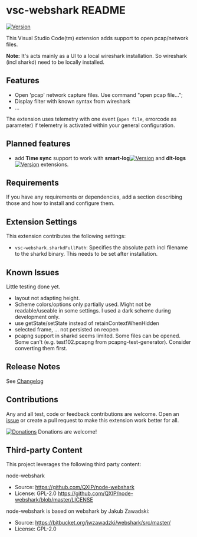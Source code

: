 # vsc-webshark README

[![Version](https://vsmarketplacebadge.apphb.com/version/mbehr1.vsc-webshark.svg)](https://marketplace.visualstudio.com/items?itemName=mbehr1.vsc-webshark)

This Visual Studio Code(tm) extension adds support to open pcap/network files.

**Note:** It's acts mainly as a UI to a local wireshark installation. So wireshark (incl sharkd) need to be locally installed.

## Features

- Open 'pcap' network capture files. Use command "open pcap file...";
- Display filter with known syntax from wireshark
- ...

The extension uses telemetry with one event (`open file`, errorcode as parameter) if telemetry is activated within your general configuration.

## Planned features

- add **Time sync** support to work with **smart-log**[![Version](https://vsmarketplacebadge.apphb.com/version-short/mbehr1.smart-log.svg)](https://marketplace.visualstudio.com/items?itemName=mbehr1.smart-log) and **dlt-logs**[![Version](https://vsmarketplacebadge.apphb.com/version-short/mbehr1.dlt-logs.svg)](https://marketplace.visualstudio.com/items?itemName=mbehr1.dlt-logs) extensions.

## Requirements

If you have any requirements or dependencies, add a section describing those and how to install and configure them.

## Extension Settings

This extension contributes the following settings:

* `vsc-webshark.sharkdFullPath`: Specifies the absolute path incl filename to the sharkd binary. This needs to be set after installation.

## Known Issues

Little testing done yet.

* layout not adapting height.
* Scheme colors/options only partially used. Might not be readable/useable in some settings. I used a dark scheme during development only.
* use getState/setState instead of retainContextWhenHidden
* selected frame, ... not persisted on reopen
* pcapng support in sharkd seems limited. Some files can be opened. Some can't (e.g. test102.pcapng from pcapng-test-generator). Consider converting them first.

## Release Notes

See [Changelog](./CHANGELOG.md)

## Contributions

Any and all test, code or feedback contributions are welcome.
Open an [issue](https://github.com/mbehr1/vsc-webshark/issues) or create a pull request to make this extension work better for all.

[![Donations](https://www.paypalobjects.com/en_US/DK/i/btn/btn_donateCC_LG.gif)](https://www.paypal.com/cgi-bin/webscr?cmd=_s-xclick&hosted_button_id=2ZNMJP5P43QQN&source=url) Donations are welcome!

## Third-party Content

This project leverages the following third party content:

node-webshark
 - Source: https://github.com/QXIP/node-webshark
 - License: GPL-2.0 https://github.com/QXIP/node-webshark/blob/master/LICENSE 

 node-webshark is based on webshark by Jakub Zawadski:
 - Source: https://bitbucket.org/jwzawadzki/webshark/src/master/ 
 - License: GPL-2.0

